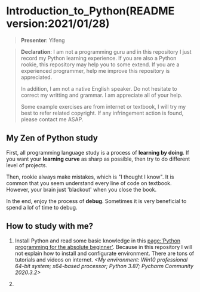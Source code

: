 # Introduction_to_Python(README version:2021/01/28)

>**Presenter**: Yifeng

>**Declaration**: I am not a programming guru and in this repository I just record my Python learning experience. If you are also a Python rookie, this repository may help you to some extend. If you are a experienced programmer, help me improve this repository is appreciated.
>
>In addition, I am not a native English speaker. Do not hesitate to correct my writting and grammar. I am appreciate all of your help.
>
>Some example exercises are from internet or textbook, I will try my best to refer related copyright. If any infringement action is found, please contact me ASAP.


## My Zen of Python study

First, all programming language study is a process of **learning by doing**. If you want your **learning curve** as sharp as possible, then try to do different level of projects. 

Then, rookie always make mistakes, which is "I thought I know". It is common that you seem understand every line of code on textbook. However, your brain just 'blackout' when you close the book.

In the end, enjoy the process of **debug**. Sometimes it is very beneficial to spend a lof of time to debug.


## How to study with me?

1. Install Python and read some basic knowledge in this [page:'Python programming for the absolute beginner'](<https://pythonguides.com/python-programming-for-the-absolute-beginner/>). Because in this repository I will not explain how to install and configurate environment. There are tons of tutorials and videos on internet. *<My environment: Win10 professional 64-bit system; x64-based processor; Python 3.87; Pycharm Community 2020.3.2>*

2.
